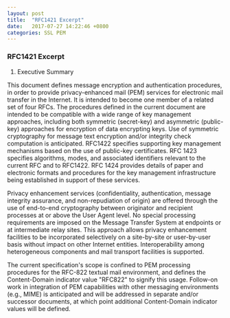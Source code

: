 ```yaml
---
layout: post
title:  "RFC1421 Excerpt"
date:   2017-07-27 14:22:46 +0800
categories: SSL PEM
---
```

### RFC1421 Excerpt
1.  Executive Summary

This document defines message encryption and authentication
procedures, in order to provide privacy-enhanced mail (PEM) services
for electronic mail transfer in the Internet.  It is intended to
become one member of a related set of four RFCs.  The procedures
defined in the current document are intended to be compatible with a
wide range of key management approaches, including both symmetric
(secret-key) and asymmetric (public-key) approaches for encryption of
data encrypting keys.  Use of symmetric cryptography for message text
encryption and/or integrity check computation is anticipated. RFC1422 specifies supporting key management mechanisms based on the use
of public-key certificates.  RFC 1423 specifies algorithms, modes,
and associated identifiers relevant to the current RFC and to RFC1422.  RFC 1424 provides details of paper and electronic formats and
procedures for the key management infrastructure being established in
support of these services.



Privacy enhancement services (confidentiality, authentication,
message integrity assurance, and non-repudiation of origin) are
offered through the use of end-to-end cryptography between originator
and recipient processes at or above the User Agent level.  No special
processing requirements are imposed on the Message Transfer System at
endpoints or at intermediate relay sites.  This approach allows
privacy enhancement facilities to be incorporated selectively on a
site-by-site or user-by-user basis without impact on other Internet
entities.  Interoperability among heterogeneous components and mail
transport facilities is supported.

The current specification's scope is confined to PEM processing
procedures for the RFC-822 textual mail environment, and defines the
Content-Domain indicator value "RFC822" to signify this usage.
Follow-on work in integration of PEM capabilities with other
messaging environments (e.g., MIME) is anticipated and will be
addressed in separate and/or successor documents, at which point
additional Content-Domain indicator values will be defined.
